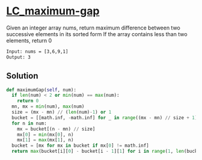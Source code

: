 # [LC_maximum-gap](https://leetcode.com/problems/maximum-gap)

Given an integer array nums, return maximum difference between two successive elements in its sorted form
If the array contains less than two elements, return 0

```txt
Input: nums = [3,6,9,1]
Output: 3
```

## Solution

```py
def maximumGap(self, num):
  if len(num) < 2 or min(num) == max(num):
    return 0
  mn, mx = min(num), max(num)
  size = (mx - mn) // (len(num)-1) or 1
  bucket = [[math.inf, -math.inf] for _ in range((mx - mn) // size + 1)]
  for n in num:
    mx = bucket[(n - mn) // size]
    mx[0] = min(mx[0], n)
    mx[1] = max(mx[1], n)
  bucket = [mx for mx in bucket if mx[0] != math.inf]
  return max(bucket[i][0] - bucket[i - 1][1] for i in range(1, len(bucket)))
```
